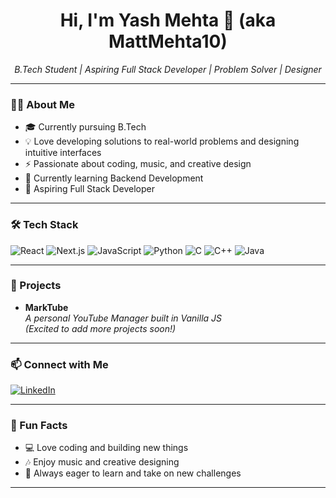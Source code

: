 <h1 align="center">Hi, I'm Yash Mehta 👋 (aka MattMehta10)</h1>
<p align="center">
  <em>B.Tech Student | Aspiring Full Stack Developer | Problem Solver | Designer</em>
</p>

---

### 👨‍💻 About Me

- 🎓 Currently pursuing B.Tech
- 💡 Love developing solutions to real-world problems and designing intuitive interfaces
- ⚡ Passionate about coding, music, and creative design
- 🌱 Currently learning Backend Development
- 💭 Aspiring Full Stack Developer

---

### 🛠️ Tech Stack

![React](https://img.shields.io/badge/-React-61DAFB?logo=react&logoColor=000)
![Next.js](https://img.shields.io/badge/-Next.js-000?logo=next.js&logoColor=fff)
![JavaScript](https://img.shields.io/badge/-JavaScript-F7DF1E?logo=javascript&logoColor=000)
![Python](https://img.shields.io/badge/-Python-3776AB?logo=python&logoColor=fff)
![C](https://img.shields.io/badge/-C-00599C?logo=c&logoColor=fff)
![C++](https://img.shields.io/badge/-C++-00599C?logo=c%2B%2B&logoColor=fff)
![Java](https://img.shields.io/badge/-Java-007396?logo=java&logoColor=fff)

---

### 🚀 Projects

- **MarkTube**  
  *A personal YouTube Manager built in Vanilla JS*  
  _(Excited to add more projects soon!)_

---

### 📫 Connect with Me

[![LinkedIn](https://img.shields.io/badge/-Yash%20Mehta-blue?logo=linkedin&logoColor=white&style=flat-square)](https://www.linkedin.com/in/yash-mehta-890285222?utm_source=share&utm_campaign=share_via&utm_content=profile&utm_medium=android_app)

---

### 🌟 Fun Facts

- 💻 Love coding and building new things
- 🎶 Enjoy music and creative designing
- 🚀 Always eager to learn and take on new challenges

---

<!--
**MattMehta10/MattMehta10** is a ✨ special ✨ repository because its `README.md` appears on your GitHub profile.
-->
